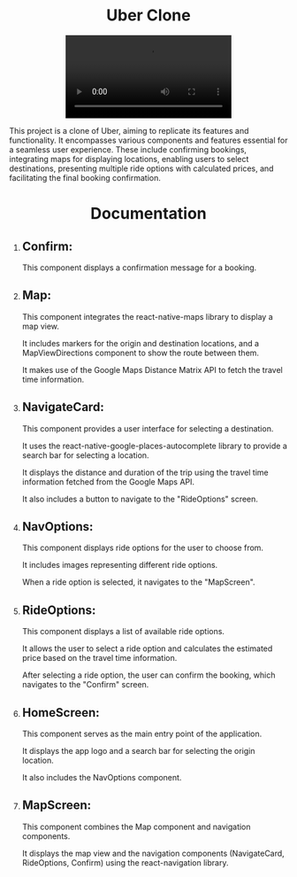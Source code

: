 <h1 align="center">Uber Clone</h1>
<div align="center">
  <video src="https://github.com/tejaspundlik/UberClone/assets/101443790/47dca849-1743-486f-9618-6ed2422f893e" />
</div>
<p>This project is a clone of Uber, aiming to replicate its features and functionality. It encompasses various components and features essential for a seamless user experience. These include confirming bookings, integrating maps for displaying locations, enabling users to select destinations, presenting multiple ride options with calculated prices, and facilitating the final booking confirmation. </p>
<h1 align="center">Documentation</h1>
<ol>
		<li>
			<h2>Confirm:</h2>
			<p>This component displays a confirmation message for a booking.</p>
		</li>
		<li>
			<h2>Map:</h2>
			<p>This component integrates the react-native-maps library to display a map view.</p>
			<p>It includes markers for the origin and destination locations, and a MapViewDirections component to show the route between them.</p>
			<p>It makes use of the Google Maps Distance Matrix API to fetch the travel time information.</p>
		</li>
		<li>
			<h2>NavigateCard:</h2>
			<p>This component provides a user interface for selecting a destination.</p>
			<p>It uses the react-native-google-places-autocomplete library to provide a search bar for selecting a location.</p>
			<p>It displays the distance and duration of the trip using the travel time information fetched from the Google Maps API.</p>
			<p>It also includes a button to navigate to the "RideOptions" screen.</p>
		</li>
		<li>
			<h2>NavOptions:</h2>
			<p>This component displays ride options for the user to choose from.</p>
			<p>It includes images representing different ride options.</p>
			<p>When a ride option is selected, it navigates to the "MapScreen".</p>
		</li>
		<li>
			<h2>RideOptions:</h2>
			<p>This component displays a list of available ride options.</p>
			<p>It allows the user to select a ride option and calculates the estimated price based on the travel time information.</p>
			<p>After selecting a ride option, the user can confirm the booking, which navigates to the "Confirm" screen.</p>
		</li>
		<li>
			<h2>HomeScreen:</h2>
			<p>This component serves as the main entry point of the application.</p>
			<p>It displays the app logo and a search bar for selecting the origin location.</p>
			<p>It also includes the NavOptions component.</p>
		</li>
		<li>
			<h2>MapScreen:</h2>
			<p>This component combines the Map component and navigation components.</p>
			<p>It displays the map view and the navigation components (NavigateCard, RideOptions, Confirm) using the react-navigation library.</p>
		</li>
	</ol>

